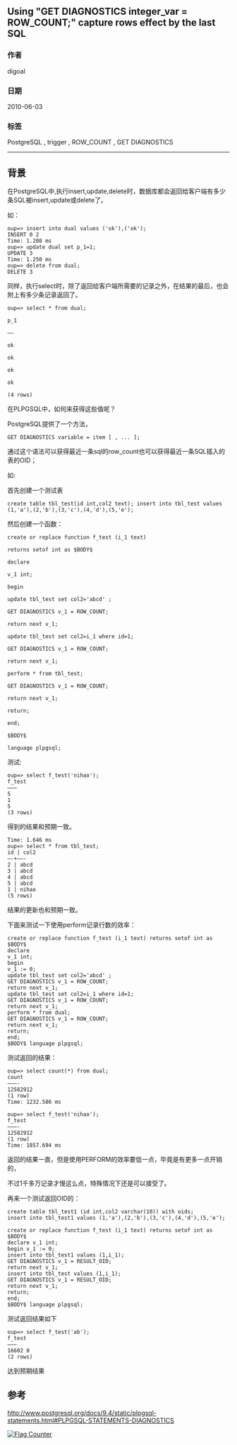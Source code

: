 ## Using "GET DIAGNOSTICS integer_var = ROW_COUNT;" capture rows effect by the last SQL  
                          
### 作者                          
digoal                          
                          
### 日期                          
2010-06-03                         
                          
### 标签                          
PostgreSQL , trigger , ROW_COUNT , GET DIAGNOSTICS    
                          
----                          
                          
## 背景         
在PostgreSQL中,执行insert,update,delete时，数据库都会返回给客户端有多少条SQL被insert,update或delete了。  
  
如：  
  
```  
oup=> insert into dual values ('ok'),('ok');  
INSERT 0 2  
Time: 1.208 ms  
oup=> update dual set p_1=1;  
UPDATE 3  
Time: 1.250 ms  
oup=> delete from dual;  
DELETE 3  
```  
  
同样，执行select时，除了返回给客户端所需要的记录之外，在结果的最后，也会附上有多少条记录返回了。  
  
```  
oup=> select * from dual;  
  
p_1  
  
—–  
  
ok  
  
ok  
  
ok  
  
ok  
  
(4 rows)  
```  
  
在PLPGSQL中，如何来获得这些值呢？  
  
PostgreSQL提供了一个方法，  
  
```  
GET DIAGNOSTICS variable = item [ , ... ];  
```  
  
通过这个语法可以获得最近一条sql的row_count也可以获得最近一条SQL插入的表的OID；  
  
如:  
  
首先创建一个测试表  
  
```  
create table tbl_test(id int,col2 text); insert into tbl_test values (1,'a'),(2,'b'),(3,'c'),(4,'d'),(5,'e');  
```  
  
然后创建一个函数：  
  
```  
create or replace function f_test (i_1 text)  
  
returns setof int as $BODY$  
  
declare  
  
v_1 int;  
  
begin  
  
update tbl_test set col2='abcd' ;  
  
GET DIAGNOSTICS v_1 = ROW_COUNT;  
  
return next v_1;  
  
update tbl_test set col2=i_1 where id=1;  
  
GET DIAGNOSTICS v_1 = ROW_COUNT;  
  
return next v_1;  
  
perform * from tbl_test;  
  
GET DIAGNOSTICS v_1 = ROW_COUNT;  
  
return next v_1;  
  
return;  
  
end;  
  
$BODY$  
  
language plpgsql;  
```  
  
测试:  
  
```  
oup=> select f_test('nihao');   
f_test   
——–   
5   
1   
5   
(3 rows)  
```  
  
得到的结果和预期一致。   
  
```  
Time: 1.646 ms   
oup=> select * from tbl_test;   
id | col2   
—-+——-   
2 | abcd  
3 | abcd   
4 | abcd   
5 | abcd   
1 | nihao   
(5 rows)  
```  
  
结果的更新也和预期一致。  
  
下面来测试一下使用perform记录行数的效率：  
  
```  
create or replace function f_test (i_1 text) returns setof int as $BODY$   
declare   
v_1 int;   
begin   
v_1 := 0;   
update tbl_test set col2='abcd' ;   
GET DIAGNOSTICS v_1 = ROW_COUNT;   
return next v_1;   
update tbl_test set col2=i_1 where id=1;   
GET DIAGNOSTICS v_1 = ROW_COUNT;   
return next v_1;   
perform * from dual;   
GET DIAGNOSTICS v_1 = ROW_COUNT;   
return next v_1;   
return;   
end;   
$BODY$ language plpgsql;  
```  
  
测试返回的结果：  
  
```  
oup=> select count(*) from dual;   
count   
———-   
12582912   
(1 row)   
Time: 1232.586 ms   
  
oup=> select f_test('nihao');   
f_test   
———-   
12582912   
(1 row)   
Time: 1857.694 ms  
```  
  
返回的结果一直，但是使用PERFORM的效率要低一点，毕竟是有更多一点开销的，  
  
不过1千多万记录才慢这么点，特殊情况下还是可以接受了。  
  
再来一个测试返回OID的：  
  
```  
create table tbl_test1 (id int,col2 varchar(10)) with oids;   
insert into tbl_test1 values (1,'a'),(2,'b'),(3,'c'),(4,'d'),(5,'e');  
  
create or replace function f_test (i_1 text) returns setof int as $BODY$   
declare v_1 int;   
begin v_1 := 0;   
insert into tbl_test1 values (1,i_1);   
GET DIAGNOSTICS v_1 = RESULT_OID;   
return next v_1;   
insert into tbl_test values (1,i_1);   
GET DIAGNOSTICS v_1 = RESULT_OID;   
return next v_1;   
return;   
end;   
$BODY$ language plpgsql;  
```  
  
测试返回结果如下  
  
```  
oup=> select f_test('ab');   
f_test   
——–   
16602 0   
(2 rows)  
```  
  
达到预期结果  
  
## 参考  
http://www.postgresql.org/docs/9.4/static/plpgsql-statements.html#PLPGSQL-STATEMENTS-DIAGNOSTICS  
  
<a rel="nofollow" href="http://info.flagcounter.com/h9V1"  ><img src="http://s03.flagcounter.com/count/h9V1/bg_FFFFFF/txt_000000/border_CCCCCC/columns_2/maxflags_12/viewers_0/labels_0/pageviews_0/flags_0/"  alt="Flag Counter"  border="0"  ></a>  
  
